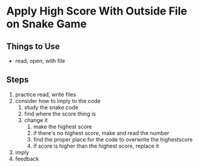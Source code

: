 # Apply High Score With Outside File on Snake Game

## Things to Use
- read, open, with file

## Steps
1. practice read, write files
2. consider how to imply to the code
   1. study the snake code
   2. find where the score thing is
   3. change it
      1. make the highest score
      2. if there's no highest score, make and read the number
      3. find the proper place for the code to overwrite the highestscore 
      3. if score is higher than the highest score, replace it
3. imply
4. feedback